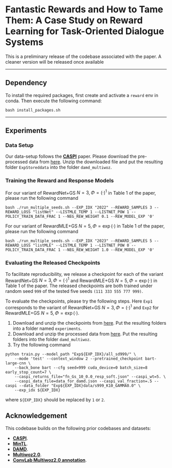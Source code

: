 # Fantastic Rewards and How to Tame Them: A Case Study on Reward Learning for Task-Oriented Dialogue Systems 

This is a preliminary release of the codebase associated with the paper.
A cleaner version will be released once available

***

## Dependency
To install the required packages, first create and activate a `reward` env in conda.
Then execute the following command:
```angular2html
bash install_packages.sh
```

***
## Experiments

### Data Setup
Our data-setup follows the [**CASPI**](https://github.com/salesforce/CASPI) paper.
Please download the pre-processed data from [here](https://drive.google.com/file/d/15A88j-pyI-jBznKmvJ17HtgW1h7fwDEl/view?usp=sharing).
Unzip the downloaded file and put the resulting folder `ExpStoreddata` into the folder `damd_multiwoz`.

### Training the Reward and Response Models

For our variant of RewardNet+GS $N = 3,\Phi=(\cdot)^1$ in Table 1 of the paper, please run the following command
```angular2html
bash ./run_multiple_seeds.sh --EXP_IDX "2022" --REWARD_SAMPLES 3 --REWARD_LOSS "listNet" --LISTMLE_TEMP 1 --LISTNET_POW 1 --POLICY_TRAIN_DATA_FRAC 1 --NEG_REW_WEIGHT 0.1 --REW_MODEL_EXP '0'
```

For our variant of RewardMLE+GS $N = 5,\Phi=\exp(\cdot)$ in Table 1 of the paper, please run the following command
```angular2html
bash ./run_multiple_seeds.sh --EXP_IDX "2023" --REWARD_SAMPLES 5 --REWARD_LOSS "listMLE" --LISTMLE_TEMP 1 --LISTNET_POW 0 --POLICY_TRAIN_DATA_FRAC 1 --NEG_REW_WEIGHT 1.0 --REW_MODEL_EXP '0'
```

### Evaluating the Released Checkpoints

To facilitate reproducibility, we release a checkpoint for each of the variant 
RewardNet+GS $N = 3,\Phi=(\cdot)^1$ and RewardMLE+GS $N = 5,\Phi=\exp(\cdot)$ in Table 1 of the paper.
The released checkpoints are both trained under random seed `999` of the tested five seeds `(111 333 555 777 999)`.

To evaluate the checkpoints, please try the following steps.
Here `Exp1` corresponds to the variant of RewardNet+GS $N =3,\Phi=(\cdot)^1$ and `Exp2` for RewardMLE+GS $N = 5,\Phi=\exp(\cdot)$.

1. Download and unzip the checkpoints from [here](https://drive.google.com/file/d/1EUIno8hq94smUqBBnzr_m8svMWKKH7P5/view?usp=sharing). Put the resulting folders into a  folder named `experiments`.
2. Download and unzip the processed data from [here](https://drive.google.com/file/d/1fwLK62U38B3pxYxzrycGyEwt4_AFRv7l/view?usp=sharing). Put the resulting folders into the folder `damd_multiwoz`.
3. Try the following command
```angular2html
python train.py --model_path "Exp${EXP_IDX}/all_sd999/" \
    --mode 'test' --context_window 2 --pretrained_checkpoint bart-large-cnn \
    --back_bone bart --cfg seed=999 cuda_device=0 batch_size=8 early_stop_count=7 \
    --caspi_returns_file="fn_Gs_10_0.0_resp_soft.json" --caspi_wt=5. \
    --caspi_data_file=data_for_damd.json --caspi_val_fraction=.5 --caspi --data_folder "Exp${EXP_IDX}data/s999_K10_GAMMA0.0" \
    --exp_idx ${EXP_IDX} 
```
where `${EXP_IDX}` should be replaced by `1` or `2`.


## Acknowledgement
This codebase builds on the following prior codebases and datasets:
* [**CASPI**](https://github.com/salesforce/CASPI).
* [**MinTL**](https://github.com/zlinao/MinTL).
* [**DAMD**](https://gitlab.com/ucdavisnlp/damd-multiwoz).
* [**Multiwoz2.0**](https://github.com/budzianowski/multiwoz).
* [**ConvLab Multiwoz2.0 annotation**](https://github.com/ConvLab/ConvLab/tree/master/data/multiwoz/annotation).